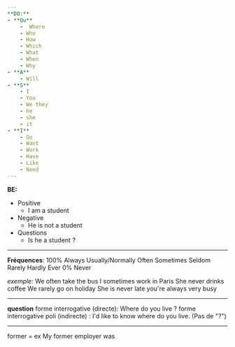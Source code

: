 ```yaml
--- 
**DO:**
- **Qu**              
	-  Where
	- Who
	- How
	- Which
	- What
	- When
	- Why
- **A**
	- Will
- **S**
	- I
	- You
	- We they
	- he 
	- she 
	- it
- **I**
	- Go
	- Want
	- Work
	- Have
	- Like
	- Need
---
```


**BE:**

- Positive
  - I am a student
- Negative
  - He is not a student
- Questions
  - Is he a student ?

---

**Fréquences**:
100% Always
Usually/Normally
Often
Sometimes
Seldom
Rarely
Hardly Ever
0% Never

_exemple:_
We often take the bus
I sometimes work in Paris
She never drinks coffee
We rarely go on holiday
She is never late
you're always very busy

---

**question**
forme interrogative (directe):
Where do you live ?
forme interrogative poli (indirecte) :
I'd like to know where do you live.
(Pas de "?")

---

former = ex
My former employer was
